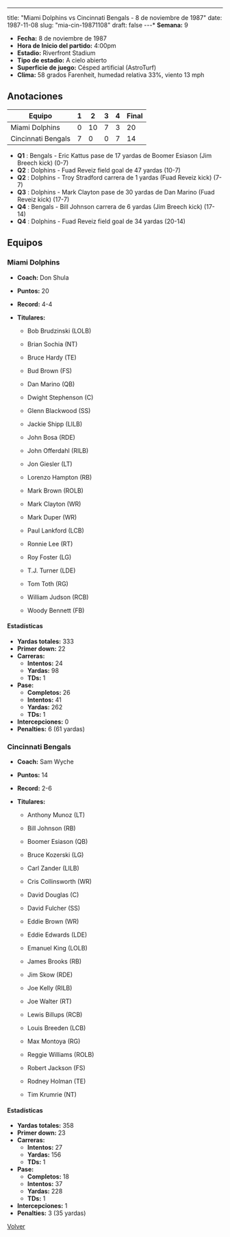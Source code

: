 ---
title: "Miami Dolphins vs Cincinnati Bengals - 8 de noviembre de 1987"
date: 1987-11-08
slug: "mia-cin-19871108"
draft: false
---* **Semana:** 9
* **Fecha:** 8 de noviembre de 1987
* **Hora de Inicio del partido:** 4:00pm
* **Estadio:** Riverfront Stadium
* **Tipo de estadio:** A cielo abierto
* **Superficie de juego:** Césped artificial (AstroTurf)
* **Clima:** 58 grados Farenheit, humedad relativa 33%, viento 13 mph




## Anotaciones
| Equipo | 1 | 2 | 3 | 4 | Final |
|--------|---|---|---|---|-------|
| Miami Dolphins  | 0 | 10 | 7 | 3  | 20 |
| Cincinnati Bengals  | 7 | 0 | 0 | 7  | 14 |
* **Q1** : Bengals - Eric Kattus pase de 17 yardas de Boomer Esiason (Jim Breech kick) (0-7)
* **Q2** : Dolphins - Fuad Reveiz field goal de 47 yardas (10-7)
* **Q2** : Dolphins - Troy Stradford carrera de 1 yardas (Fuad Reveiz kick) (7-7)
* **Q3** : Dolphins - Mark Clayton pase de 30 yardas de Dan Marino (Fuad Reveiz kick) (17-7)
* **Q4** : Bengals - Bill Johnson carrera de 6 yardas (Jim Breech kick) (17-14)
* **Q4** : Dolphins - Fuad Reveiz field goal de 34 yardas (20-14)


## Equipos


### Miami Dolphins
* **Coach:** Don Shula
* **Puntos:** 20
* **Record:** 4-4
* **Titulares:** 

  * Bob Brudzinski (LOLB) 

  * Brian Sochia (NT) 

  * Bruce Hardy (TE) 

  * Bud Brown (FS) 

  * Dan Marino (QB) 

  * Dwight Stephenson (C) 

  * Glenn Blackwood (SS) 

  * Jackie Shipp (LILB) 

  * John Bosa (RDE) 

  * John Offerdahl (RILB) 

  * Jon Giesler (LT) 

  * Lorenzo Hampton (RB) 

  * Mark Brown (ROLB) 

  * Mark Clayton (WR) 

  * Mark Duper (WR) 

  * Paul Lankford (LCB) 

  * Ronnie Lee (RT) 

  * Roy Foster (LG) 

  * T.J. Turner (LDE) 

  * Tom Toth (RG) 

  * William Judson (RCB) 

  * Woody Bennett (FB) 

#### Estadísticas
* **Yardas totales:** 333
* **Primer down:** 22
* **Carreras:**
  * **Intentos:** 24
  * **Yardas:** 98
  * **TDs:** 1
* **Pase:**
  * **Completos:** 26
  * **Intentos:** 41
  * **Yardas:** 262
  * **TDs:** 1
* **Intercepciones:** 0
* **Penalties:** 6 (61 yardas)

### Cincinnati Bengals
* **Coach:** Sam Wyche
* **Puntos:** 14
* **Record:** 2-6
* **Titulares:** 

  * Anthony Munoz (LT) 

  * Bill Johnson (RB) 

  * Boomer Esiason (QB) 

  * Bruce Kozerski (LG) 

  * Carl Zander (LILB) 

  * Cris Collinsworth (WR) 

  * David Douglas (C) 

  * David Fulcher (SS) 

  * Eddie Brown (WR) 

  * Eddie Edwards (LDE) 

  * Emanuel King (LOLB) 

  * James Brooks (RB) 

  * Jim Skow (RDE) 

  * Joe Kelly (RILB) 

  * Joe Walter (RT) 

  * Lewis Billups (RCB) 

  * Louis Breeden (LCB) 

  * Max Montoya (RG) 

  * Reggie Williams (ROLB) 

  * Robert Jackson (FS) 

  * Rodney Holman (TE) 

  * Tim Krumrie (NT) 

#### Estadísticas
* **Yardas totales:** 358
* **Primer down:** 23
* **Carreras:**
  * **Intentos:** 27
  * **Yardas:** 156
  * **TDs:** 1
* **Pase:**
  * **Completos:** 18
  * **Intentos:** 37
  * **Yardas:** 228
  * **TDs:** 1
* **Intercepciones:** 1
* **Penalties:** 3 (35 yardas)


[Volver](/historia/1987)
